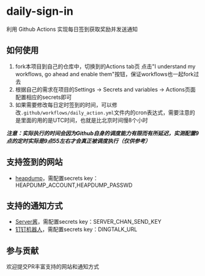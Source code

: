 # daily-sign-in

利用 Github Actions 实现每日签到获取奖励并发送通知

## 如何使用

1. fork本项目到自己的仓库中，切换到的Actions tab页 点击"I understand my workflows, go ahead and enable them"按钮，保证workflows也一起fork过去
2. 根据自己的需求在项目的Settings -> Secrets and variables -> Actions页面配置相应的secrets即可
3. 如果需要修改每日定时签到的时间，可以修改`.github/workflows/daily_action.yml`文件内的cron表达式，需要注意的是里面的用的是UTC时间，也就是比北京时间慢8个小时

_**注意：实际执行的时间会因为Github自身的调度能力有限而有所延迟，实测配置9点的定时实际是9点55左右才会真正被调度执行（仅供参考）**_

## 支持签到的网站

- [heapdump](https://heapdump.cn/)，需配置secrets key：HEAPDUMP_ACCOUNT,HEAPDUMP_PASSWD

## 支持的通知方式

- [Server酱](https://sct.ftqq.com/)，需配置secrets key：SERVER_CHAN_SEND_KEY
- [钉钉机器人](https://open.dingtalk.com/document/orgapp/robot-overview)，需配置secrets key：DINGTALK_URL

## 参与贡献

欢迎提交PR丰富支持的网站和通知方式
